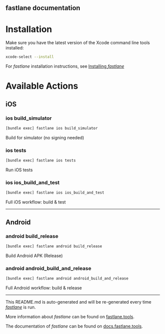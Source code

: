 fastlane documentation
----

# Installation

Make sure you have the latest version of the Xcode command line tools installed:

```sh
xcode-select --install
```

For _fastlane_ installation instructions, see [Installing _fastlane_](https://docs.fastlane.tools/#installing-fastlane)

# Available Actions

## iOS

### ios build_simulator

```sh
[bundle exec] fastlane ios build_simulator
```

Build for simulator (no signing needed)

### ios tests

```sh
[bundle exec] fastlane ios tests
```

Run iOS tests

### ios ios_build_and_test

```sh
[bundle exec] fastlane ios ios_build_and_test
```

Full iOS workflow: build & test

----


## Android

### android build_release

```sh
[bundle exec] fastlane android build_release
```

Build Android APK (Release)

### android android_build_and_release

```sh
[bundle exec] fastlane android android_build_and_release
```

Full Android workflow: build & release

----

This README.md is auto-generated and will be re-generated every time [_fastlane_](https://fastlane.tools) is run.

More information about _fastlane_ can be found on [fastlane.tools](https://fastlane.tools).

The documentation of _fastlane_ can be found on [docs.fastlane.tools](https://docs.fastlane.tools).

